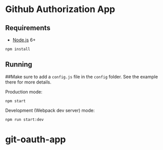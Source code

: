 # Github Authorization App


## Requirements

- [Node.js](https://nodejs.org/en/) 6+

```shell
npm install
```


## Running

##Make sure to add a `config.js` file in the `config` folder. See the example there for more details.

Production mode:

```shell
npm start
```

Development (Webpack dev server) mode:

```shell
npm run start:dev
```
# git-oauth-app
